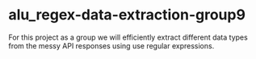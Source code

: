 # alu_regex-data-extraction-group9
For this project as a group we will efficiently extract different data types from the messy API responses using use regular expressions.
